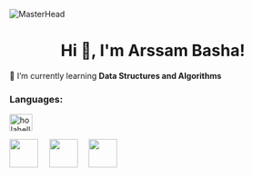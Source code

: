 ![MasterHead]([https://images.pexels.com/photos/842711/pexels-photo-842711.jpeg?cs=srgb&dl=pexels-christian-heitz-842711.jpg&fm=jpg])

<h1 align="center">Hi 👋, I'm Arssam Basha!</h1>

🌱 I’m currently learning **Data Structures and Algorithms**

<h3 align="left">Languages:</h3>

<a href="https://linkedin.com/in/holahello" target="blank"><img align="center" src="https://raw.githubusercontent.com/rahuldkjain/github-profile-readme-generator/master/src/images/icons/Social/linked-in-alt.svg" alt="holahello" height="30" width="40" /></a>

<p align="left">
 <img src="https://upload.wikimedia.org/wikipedia/commons/thumb/1/18/C_Programming_Language.svg/570px-C_Programming_Language.svg.png?20201031132917"  width="50"> &nbsp &nbsp        
 <img src="https://cdn-icons-png.flaticon.com/512/5968/5968350.png"  width="50" > &nbsp &nbsp
 <img src="https://cdn-icons-png.flaticon.com/512/226/226777.png"  width="50"> &nbsp &nbsp
 </p>
